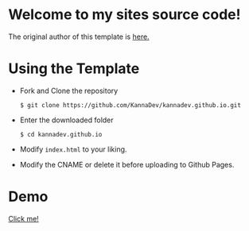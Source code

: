 # Welcome to my sites source code!
The original author of this template is [here.](https://github.com/itsron143/ParticleGround-Portfolio)

# Using the Template

  - Fork and Clone the repository

    ```
    $ git clone https://github.com/KannaDev/kannadev.github.io.git
    ```
 
  - Enter the downloaded folder
  
    ```
    $ cd kannadev.github.io
    ```  
  - Modify `index.html` to your liking.
  
  - Modify the CNAME or delete it before uploading to Github Pages.


# Demo
[Click me!](https://kannadev.com)
